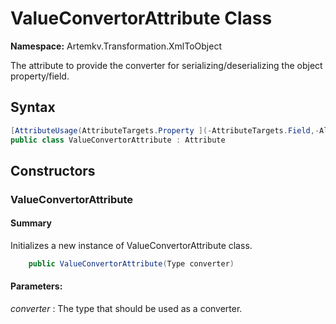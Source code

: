 # ValueConvertorAttribute Class

**Namespace:** Artemkv.Transformation.XmlToObject

The attribute to provide the converter for serializing/deserializing the object property/field.

## Syntax

```csharp
[AttributeUsage(AttributeTargets.Property ](-AttributeTargets.Field,-AllowMultiple-=-false,-Inherited-=-true))
public class ValueConvertorAttribute : Attribute
```

## Constructors

### ValueConvertorAttribute

#### Summary

Initializes a new instance of ValueConvertorAttribute class.

```csharp
	public ValueConvertorAttribute(Type converter)
```

#### Parameters:

_converter_
: The type that should be used as a converter.